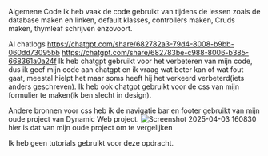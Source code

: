 Algemene Code
Ik heb vaak de code gebruikt van tijdens de lessen zoals de database maken en linken, default klasses, controllers maken, Cruds maken, thymleaf schrijven enzovoort.

AI chatlogs
https://chatgpt.com/share/682782a3-79d4-8008-b9bb-060dd73095bb
https://chatgpt.com/share/682783be-c988-8006-b385-668361a0a24f
Ik heb chatgpt gebruikt voor het verbeteren van mijn code, dus ik geef mijn code aan chatgpt en ik vraag wat beter kan of wat fout gaat, meestal hielpt het maar soms heeft hij het verkeerd verbeterd(iets anders geschreven).
Ik heb ook chatgpt gebruikt voor de css van mijn formulier te maken(ik ben slecht in design).

Andere bronnen
voor css heb ik de navigatie bar en footer gebruikt van mijn oude project van Dynamic Web project.
![Screenshot 2025-04-03 160830](https://github.com/user-attachments/assets/7d9766ee-30b8-4f7d-98b3-5b01c78bd840) hier is dat van mijn oude project om te vergelijken

Ik heb geen tutorials gebruikt voor deze opdracht.
